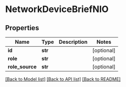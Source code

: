 # NetworkDeviceBriefNIO

## Properties
Name | Type | Description | Notes
------------ | ------------- | ------------- | -------------
**id** | **str** |  | [optional] 
**role** | **str** |  | [optional] 
**role_source** | **str** |  | [optional] 

[[Back to Model list]](../README.md#documentation-for-models) [[Back to API list]](../README.md#documentation-for-api-endpoints) [[Back to README]](../README.md)


